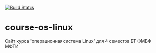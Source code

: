 [![Build Status](https://travis-ci.com/gemial/mipt_linux.svg?branch=main)](https://travis-ci.com/gemial/mipt_linux)

# course-os-linux
Сайт курса "операционная система Linux" для 4 семестра БТ ФМБФ МФТИ

